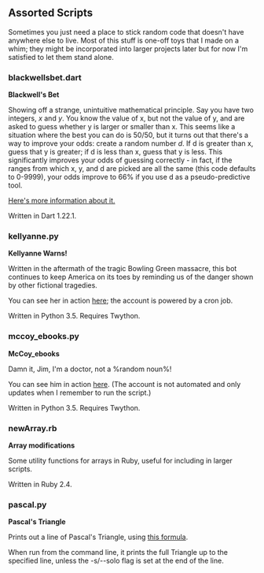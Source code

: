 ## Assorted Scripts

Sometimes you just need a place to stick random code that doesn't have anywhere else to live. Most of this stuff is one-off toys that I made on a whim; they might be incorporated into larger projects later but for now I'm satisfied to let them stand alone.

### blackwellsbet.dart

**Blackwell's Bet**

Showing off a strange, unintuitive mathematical principle. Say you have two integers, *x* and *y*. You know the value of x, but not the value of y, and are asked to guess whether y is larger or smaller than x. This seems like a situation where the best you can do is 50/50, but it turns out that there's a way to improve your odds: create a random number *d*. If d is greater than x, guess that y is greater; if d is less than x, guess that y is less. This significantly improves your odds of guessing correctly - in fact, if the ranges from which x, y, and d are picked are all the same (this code defaults to 0-9999), your odds improve to 66% if you use d as a pseudo-predictive tool.

[Here's more information about it.](https://www.futilitycloset.com/2016/06/28/blackwells-bet/)

Written in Dart 1.22.1.

### kellyanne.py

**Kellyanne Warns!**

Written in the aftermath of the tragic Bowling Green massacre, this bot continues to keep America on its toes by reminding us of the danger shown by other fictional tragedies.

You can see her in action [here](https://www.twitter.com/kellyannewarns); the account is powered by a cron job.

Written in Python 3.5. Requires Twython.

### mccoy_ebooks.py

**McCoy_ebooks**

Damn it, Jim, I'm a doctor, not a %random noun%!

You can see him in action [here](https://www.twitter.com/mccoy_ebooks). (The account is not automated and only updates when I remember to run the script.)

Written in Python 3.5. Requires Twython.

### newArray.rb

**Array modifications**

Some utility functions for arrays in Ruby, useful for including in larger scripts.

Written in Ruby 2.4.

### pascal.py

**Pascal's Triangle**

Prints out a line of Pascal's Triangle, using [this formula](https://www.futilitycloset.com/2018/01/13/a-triangle-calculator/). 

When run from the command line, it prints the full Triangle up to the specified line, unless the -s/--solo flag is set at the end of the line.
